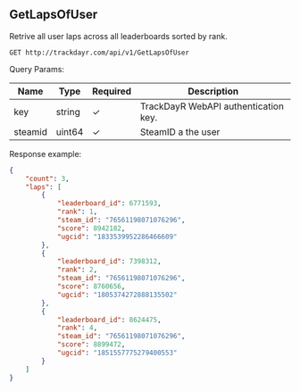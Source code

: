 ## GetLapsOfUser

Retrive all user laps across all leaderboards sorted by rank.

`GET http://trackdayr.com/api/v1/GetLapsOfUser`

Query Params:

| Name    | Type   | Required | Description                          |
| ------- | ------ | -------- | ------------------------------------ |
| key     | string | ✓        | TrackDayR WebAPI authentication key. |
| steamid | uint64 | ✓        | SteamID a the user                   |

Response example:

```json
{
    "count": 3,
    "laps": [
        {
            "leaderboard_id": 6771593,
            "rank": 1,
            "steam_id": "76561198071076296",
            "score": 8942182,
            "ugcid": "1833539952286466609"
        },
        {
            "leaderboard_id": 7398312,
            "rank": 2,
            "steam_id": "76561198071076296",
            "score": 8760656,
            "ugcid": "1805374272888135502"
        },
        {
            "leaderboard_id": 8624475,
            "rank": 4,
            "steam_id": "76561198071076296",
            "score": 8899472,
            "ugcid": "1851557775279400553"
        }
    ]
}
```